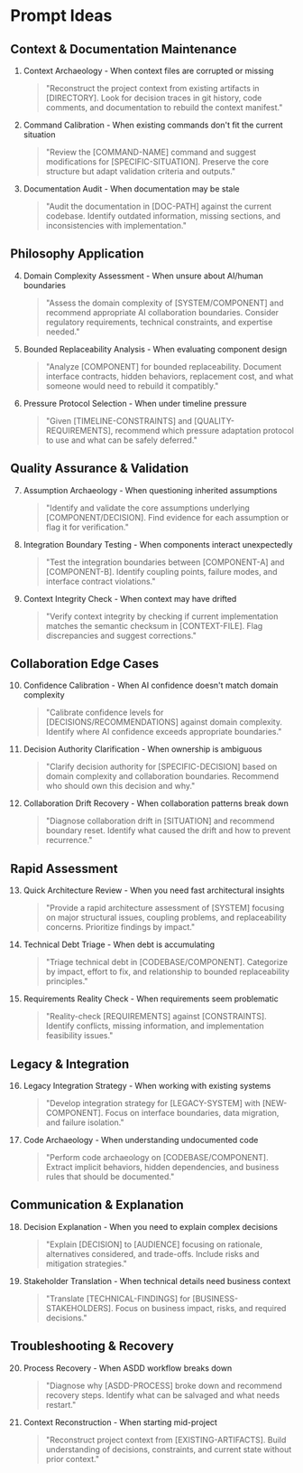 # Prompt Ideas

## Context & Documentation Maintenance

1. Context Archaeology - When context files are corrupted or missing
    > "Reconstruct the project context from existing artifacts in [DIRECTORY]. Look for decision traces in git history, code comments, and documentation to rebuild the context manifest."

2. Command Calibration - When existing commands don't fit the current situation
    > "Review the [COMMAND-NAME] command and suggest modifications for [SPECIFIC-SITUATION]. Preserve the core structure but adapt validation criteria and outputs."

3. Documentation Audit - When documentation may be stale
    > "Audit the documentation in [DOC-PATH] against the current codebase. Identify outdated information, missing sections, and inconsistencies with implementation."

## Philosophy Application

4. Domain Complexity Assessment - When unsure about AI/human boundaries
    > "Assess the domain complexity of [SYSTEM/COMPONENT] and recommend appropriate AI collaboration boundaries. Consider regulatory requirements, technical constraints, and expertise needed."

5. Bounded Replaceability Analysis - When evaluating component design
    > "Analyze [COMPONENT] for bounded replaceability. Document interface contracts, hidden behaviors, replacement cost, and what someone would need to rebuild it compatibly."

6. Pressure Protocol Selection - When under timeline pressure
    > "Given [TIMELINE-CONSTRAINTS] and [QUALITY-REQUIREMENTS], recommend which pressure adaptation protocol to use and what can be safely deferred."

## Quality Assurance & Validation

7. Assumption Archaeology - When questioning inherited assumptions
    > "Identify and validate the core assumptions underlying [COMPONENT/DECISION]. Find evidence for each assumption or flag it for verification."

8. Integration Boundary Testing - When components interact unexpectedly
    > "Test the integration boundaries between [COMPONENT-A] and [COMPONENT-B]. Identify coupling points, failure modes, and interface contract violations."

9. Context Integrity Check - When context may have drifted
    > "Verify context integrity by checking if current implementation matches the semantic checksum in [CONTEXT-FILE]. Flag discrepancies and suggest corrections."

## Collaboration Edge Cases

10. Confidence Calibration - When AI confidence doesn't match domain complexity
    > "Calibrate confidence levels for [DECISIONS/RECOMMENDATIONS] against domain complexity. Identify where AI confidence exceeds appropriate boundaries."

11. Decision Authority Clarification - When ownership is ambiguous
    > "Clarify decision authority for [SPECIFIC-DECISION] based on domain complexity and collaboration boundaries. Recommend who should own this decision and why."

12. Collaboration Drift Recovery - When collaboration patterns break down
    > "Diagnose collaboration drift in [SITUATION] and recommend boundary reset. Identify what caused the drift and how to prevent recurrence."

## Rapid Assessment

13. Quick Architecture Review - When you need fast architectural insights
    > "Provide a rapid architecture assessment of [SYSTEM] focusing on major structural issues, coupling problems, and replaceability concerns. Prioritize findings by impact."

14. Technical Debt Triage - When debt is accumulating
    > "Triage technical debt in [CODEBASE/COMPONENT]. Categorize by impact, effort to fix, and relationship to bounded replaceability principles."

15. Requirements Reality Check - When requirements seem problematic
    > "Reality-check [REQUIREMENTS] against [CONSTRAINTS]. Identify conflicts, missing information, and implementation feasibility issues."

## Legacy & Integration

16. Legacy Integration Strategy - When working with existing systems
    > "Develop integration strategy for [LEGACY-SYSTEM] with [NEW-COMPONENT]. Focus on interface boundaries, data migration, and failure isolation."

17. Code Archaeology - When understanding undocumented code
    > "Perform code archaeology on [CODEBASE/COMPONENT]. Extract implicit behaviors, hidden dependencies, and business rules that should be documented."

## Communication & Explanation

18. Decision Explanation - When you need to explain complex decisions
    > "Explain [DECISION] to [AUDIENCE] focusing on rationale, alternatives considered, and trade-offs. Include risks and mitigation strategies."

19. Stakeholder Translation - When technical details need business context
    > "Translate [TECHNICAL-FINDINGS] for [BUSINESS-STAKEHOLDERS]. Focus on business impact, risks, and required decisions."

## Troubleshooting & Recovery

20. Process Recovery - When ASDD workflow breaks down
    > "Diagnose why [ASDD-PROCESS] broke down and recommend recovery steps. Identify what can be salvaged and what needs restart."

21. Context Reconstruction - When starting mid-project
    > "Reconstruct project context from [EXISTING-ARTIFACTS]. Build understanding of decisions, constraints, and current state without prior context."
